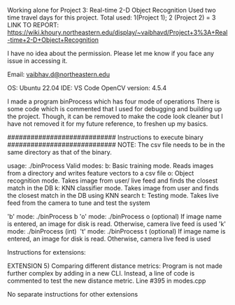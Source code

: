 Working alone for Project 3: Real-time 2-D Object Recognition 
Used two time travel days for this project. Total used: 1(Project 1); 2 (Project 2) = 3
LINK TO REPORT: https://wiki.khoury.northeastern.edu/display/~vaibhavd/Project+3%3A+Real-time+2-D+Object+Recognition

I have no idea about the permission. Please let me know if you face any issue in accessing it.

Email: vaibhav.d@northeastern.edu

OS: Ubuntu 22.04
IDE: VS Code
OpenCV version: 4.5.4

I made a program binProcess which has four mode of operations
There is some code which is commented that I used for debugging and building up the project. Though, it can be removed to make the code look cleaner but I have not removed it for my future reference, to freshen up my basics.

############################ Instructions to execute binary ############################
NOTE: The csv file needs to be in the same directory as that of the binary.

usage:
 ./binProcess <mode>
Valid modes:
	b: Basic training mode. Reads images from a directory and writes feature vectors to a csv file
	o: Object recognition mode. Takes image from user/ live feed and finds the closest match in the DB
	k: KNN classifier mode. Takes image from user and finds the closest match in the DB using KNN search
	t: Testing mode. Takes live feed from the camera to tune and test the system

'b' mode: 	./binProcess b
'o' mode: 	./binProcess o <image name>(optional)
			If image name is entered, an image for disk is read. Otherwise, camera live feed is used
'k' mode:	./binProcess <k>(int) <image name>
't' mode:	./binProcess t <image name>(optional)
			If image name is entered, an image for disk is read. Otherwise, camera live feed is used

Instructions for extensions:

EXTENSION 5) Comparing different distance metrics: Program is not made further complex by adding in a new CLI. Instead, a line of code is commented to test the new distance metric. Line #395 in modes.cpp 

No separate instructions for other extensions